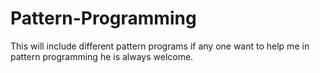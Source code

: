 # Pattern-Programming
This will include different pattern programs
if any one want to help me in pattern programming he is always welcome.
